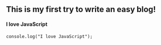 ## This is my first try to write an easy blog!
#### I love JavaScript
`console.log("I love JavaScript");`